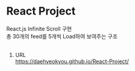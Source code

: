 # React Project
React.js Infinite Scroll 구현
<br>
총 30개의 feed를 5개씩 Load하여 보여주는 구조
<br><br>

1. URL <br>
https://daehyeokyou.github.io/React-Project/
<br>
